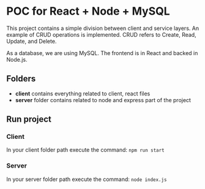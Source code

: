 # POC for React + Node + MySQL

This project contains a simple division between client and service layers. An example of CRUD operations is implemented. CRUD refers to Create, Read, Update, and Delete.

As a database, we are using MySQL. The frontend is in React and backed in Node.js. 

## Folders
- **client** contains everything related to client, react files
- **server** folder contains related to node and express part of the project

## Run project

### Client
In your client folder path execute the command:
`npm run start`

### Server
In your server folder path execute the command:
`node index.js`
